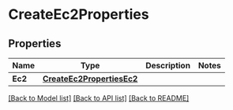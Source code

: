 # CreateEc2Properties

## Properties
Name | Type | Description | Notes
------------ | ------------- | ------------- | -------------
**Ec2** | [**CreateEc2PropertiesEc2**](CreateEC2Properties_ec2.md) |  | 

[[Back to Model list]](../README.md#documentation-for-models) [[Back to API list]](../README.md#documentation-for-api-endpoints) [[Back to README]](../README.md)


